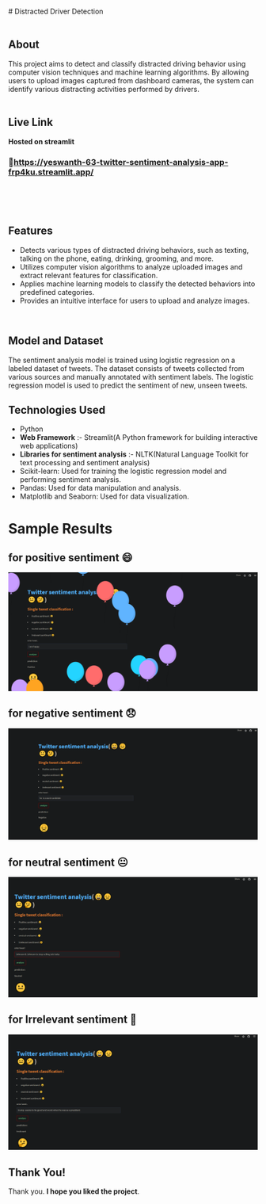 <br>
# Distracted Driver Detection
<br>
<br>

## About
This project aims to detect and classify distracted driving behavior using computer vision techniques and machine learning algorithms. By allowing users to upload images captured from dashboard cameras, the system can identify various distracting activities performed by drivers.
<br>
<br>

## Live Link
**Hosted on streamlit**

### 🔗https://yeswanth-63-twitter-sentiment-analysis-app-frp4ku.streamlit.app/
<br>
<br>


<br>

## Features
- Detects various types of distracted driving behaviors, such as texting, talking on the phone, eating, drinking, grooming, and more.
- Utilizes computer vision algorithms to analyze uploaded images and extract relevant features for classification.
- Applies machine learning models to classify the detected behaviors into predefined categories.
- Provides an intuitive interface for users to upload and analyze images.

<br>

## Model and Dataset
The sentiment analysis model is trained using logistic regression on a labeled dataset of tweets. The dataset consists of tweets collected from various sources and manually annotated with sentiment labels. The logistic regression model is used to predict the sentiment of new, unseen tweets.

## Technologies Used

- Python
- **Web Framework** :- Streamlit(A Python framework for building interactive web applications)
- **Libraries for sentiment analysis** :- NLTK(Natural Language Toolkit for text processing and sentiment analysis)
- Scikit-learn: Used for training the logistic regression model and performing sentiment analysis.
- Pandas: Used for data manipulation and analysis.
- Matplotlib and Seaborn: Used for data visualization.

# Sample Results

## for positive sentiment 😄

![Description 1](https://github.com/yeswanth-63/Twitter-Sentiment-Analysis/blob/main/images/for_positive_tweet_prediciton.png)

## for negative sentiment 😞

![Description 2](https://github.com/yeswanth-63/Twitter-Sentiment-Analysis/blob/main/images/for_negative_prediction.png )

## for neutral sentiment 😐

![Description 1](https://github.com/yeswanth-63/Twitter-Sentiment-Analysis/blob/main/images/neutral_tweet_prediction.png )

## for Irrelevant sentiment 🤔

![Description 1](https://github.com/yeswanth-63/Twitter-Sentiment-Analysis/blob/main/images/for_irrelevant_prediction.png )

## Thank You!
Thank you. **I hope you liked the project**.

